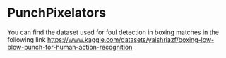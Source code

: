 # PunchPixelators
You can find the dataset used for foul detection in boxing matches in the following link https://www.kaggle.com/datasets/yaishriazf/boxing-low-blow-punch-for-human-action-recognition
